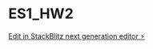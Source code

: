# ES1_HW2

[Edit in StackBlitz next generation editor ⚡️](https://stackblitz.com/~/github.com/shivamlife/ES1_HW2)